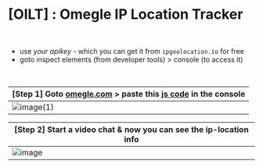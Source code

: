 # [OILT] : Omegle IP Location Tracker

<br>

- use _your apikey_ - which you can get it from `ipgeolocation.io` for free 
- goto inspect elements (from developer tools) > console (to access it)

<br>
 
| [Step 1] Goto [omegle.com](omegle.com) > paste this [js code](https://raw.githubusercontent.com/Divinemonk/oilt/m41n/oilt.js) in the console |
|---|
|![image(1)](https://github.com/Divinemonk/oilt/assets/82360546/b996b9da-5ec8-4717-9ef4-4ca2c8f1cdaf)|




| [Step 2] Start a video chat & now you can see the ip-location info |
|---|
|![image](https://github.com/Divinemonk/oilt/assets/82360546/0a727765-e1ce-4763-9a42-de29a0fa5591)|

